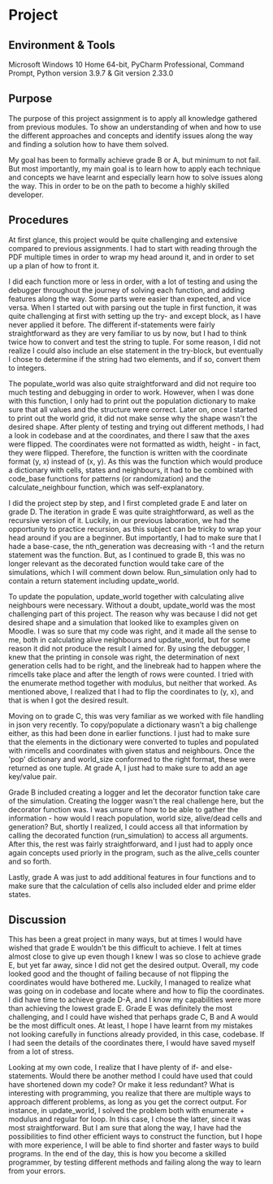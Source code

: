 # Project

## Environment & Tools 
Microsoft Windows 10 Home 64-bit, PyCharm Professional, Command Prompt, Python version 3.9.7 & Git version 2.33.0


## Purpose 
The purpose of this project assignment is to apply all knowledge gathered from previous modules. To show an understanding 
of when and how to use the different approaches and concepts and identify issues along the way and finding a solution how to 
have them solved. 


My goal has been to formally achieve grade B or A, but minimum to not fail. But most importantly, my main goal is 
to learn how to apply each technique and concepts we have learnt and especially learn how to solve issues along the way. 
This in order to be on the path to become a highly skilled developer. 
## Procedures 
At first glance, this project would be quite challenging and extensive compared to previous assignments. I had to start
with reading through the PDF multiple times in order to wrap my head around it, and in order to set up a plan of how 
to front it. 


I did each function more or less in order, with a lot of testing and using the debugger throughout the journey of 
solving each function, and adding features along the way. Some parts were easier than expected, and vice versa. 
When I started out with parsing out the tuple in first function, it was quite challenging at first with setting 
up the try- and except block, as I have never applied it before. The different if-statements were fairly straightforward 
as they are very familiar to us by now, but I had to think twice how to convert and test the string to tuple. For some 
reason, I did not realize I could also include an else statement in the try-block, but eventually I chose to determine 
if the string had two elements, and if so, convert them to integers. 


The populate_world was also quite straightforward and did not require too much testing and debugging in order to work. 
However, when I was done with this function, I only had to print out the population dictionary to make sure that all 
values and the structure were correct. Later on, once I started to print out the world grid, it did not make sense why 
the shape wasn't the desired shape. After plenty of testing and trying out different methods, I had a look in codebase 
and at the coordinates, and there I saw that the axes were flipped. The coordinates were not formatted as width, 
height - in fact, they were flipped. Therefore, the function is written with the coordinate format (y, x) instead of (x, y).
As this was the function which would produce a dictionary with cells, states and neighbours, it had to be combined with 
code_base functions for patterns (or randomization) and the calculate_neighbour function, which was self-explanatory.


I did the project step by step, and I first completed grade E and later on grade D. The iteration in grade E was quite
straightforward, as well as the recursive version of it. Luckily, in our previous laboration, we had the opportunity 
to practice recursion, as this subject can be tricky to wrap your head around if you are a beginner. But importantly,
I had to make sure that I hade a base-case, the nth_generation was decreasing with -1 and the return statement was
the function. But, as I continued to grade B, this was no longer relevant as the decorated function would take care
of the simulations, which I will comment down below. Run_simulation only had to contain a return statement including 
update_world.


To update the population, update_world together with calculating alive neighbours were necessary. Without a doubt, 
update_world was the most challenging part of this project. The reason why was because I did not get desired shape and 
a simulation that looked like to examples given on Moodle. I was so sure that my code was right, and it made all the sense 
to me, both in calculating alive neighbours and update_world, but for some reason it did not produce the result I aimed for. 
By using the debugger, I knew that the printing in console was right, the determination of next generation cells had to be 
right, and the linebreak had to happen where the rimcells take place and after the length of rows were counted. I tried 
with the enumerate method together with modulus, but neither that worked. As mentioned above, I realized that I had to 
flip the coordinates to (y, x), and that is when I got the desired result. 


Moving on to grade C, this was very familiar as we worked with file handling in json very recently. To copy/populate
a dictionary wasn't a big challenge either, as this had been done in earlier functions. I just had to make sure that 
the elements in the dictionary were converted to tuples and populated with rimcells and coordinates with given status 
and neighbours. Once the 'pop' dictionary and world_size conformed to the right format, these were returned as one tuple.
At grade A, I just had to make sure to add an age key/value pair. 


Grade B included creating a logger and let the decorator function take care of the simulation. Creating the logger
wasn't the real challenge here, but the decorator function was. I was unsure of how to be able to gather the information -
how would I reach population, world size, alive/dead cells and generation? But, shortly I realized, I could access
all that information by calling the decorated function (run_simulation) to access all arguments. After this,
the rest was fairly straightforward, and I just had to apply once again concepts used priorly in the program, such as
the alive_cells counter and so forth. 

Lastly, grade A was just to add additional features in four functions and to make sure that the calculation of
cells also included elder and prime elder states.

## Discussion
This has been a great project in many ways, but at times I would have wished that grade E wouldn't be this difficult to 
achieve. I felt at times almost close to give up even though I knew I was so close to achieve grade E, but yet far away, 
since I did not get the desired output. Overall, my code looked good and the thought of failing because of not flipping 
the coordinates would have bothered me. Luckily, I managed to realize what was going on in codebase and locate where 
and how to flip the coordinates. I did have time to achieve grade D-A, and I know my capabilities were more
than achieving the lowest grade E. Grade E was definitely the most challenging, and I could have wished that perhaps
grade C, B and A would be the most difficult ones. At least, I hope I have learnt from my mistakes not looking carefully 
in functions already provided, in this case, codebase. If I had seen the details of the coordinates there, I would
have saved myself from a lot of stress. 

Looking at my own code, I realize that I have plenty of if- and else-statements. Would there be another method I could 
have used that could have shortened down my code? Or make it less redundant? What is interesting with programming, you 
realize that there are multiple ways to approach different problems, as long as you get the correct output. For instance, 
in update_world, I solved the problem both with enumerate + modulus and regular for loop. In this case, I chose the latter, 
since it was most straightforward. But I am sure that along the way, I have had the possibilities to find other efficient 
ways to construct the function, but I hope with more experience, I will be able to find shorter and faster ways to build 
programs. In the end of the day, this is how you become a skilled programmer, by testing different methods and failing 
along the way to learn from your errors. 




